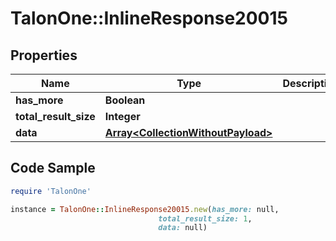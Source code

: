 # TalonOne::InlineResponse20015

## Properties

Name | Type | Description | Notes
------------ | ------------- | ------------- | -------------
**has_more** | **Boolean** |  | [optional] 
**total_result_size** | **Integer** |  | [optional] 
**data** | [**Array&lt;CollectionWithoutPayload&gt;**](CollectionWithoutPayload.md) |  | 

## Code Sample

```ruby
require 'TalonOne'

instance = TalonOne::InlineResponse20015.new(has_more: null,
                                 total_result_size: 1,
                                 data: null)
```


